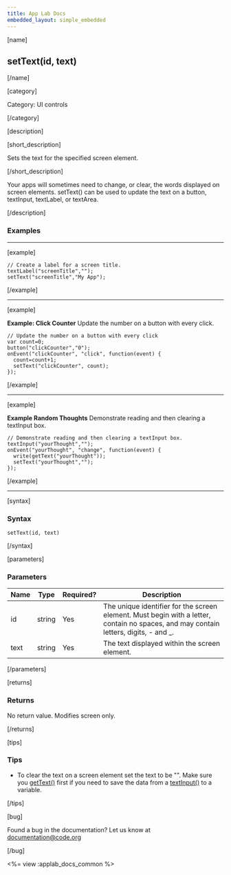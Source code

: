 ```yaml
---
title: App Lab Docs
embedded_layout: simple_embedded
---
```


[name]

## setText(id, text)

[/name]

[category]

Category: UI controls

[/category]

[description]

[short_description]

Sets the text for the specified screen element.

[/short_description]

Your apps will sometimes need to change, or clear, the words displayed on screen elements. setText() can be used to update the text on a button, textInput, textLabel, or textArea.

[/description]

### Examples
____________________________________________________

[example]

```
// Create a label for a screen title.
textLabel("screenTitle","");
setText("screenTitle","My App");
```

[/example]
____________________________________________________
[example]

**Example: Click Counter** Update the number on a button with every click.

```
// Update the number on a button with every click
var count=0;
button("clickCounter","0");
onEvent("clickCounter", "click", function(event) {
  count=count+1;
  setText("clickCounter", count);
});
```

[/example]
____________________________________________________
[example]

**Example Random Thoughts** Demonstrate reading and then clearing a textInput box.

```
// Demonstrate reading and then clearing a textInput box.
textInput("yourThought","");
onEvent("yourThought", "change", function(event) {
  write(getText("yourThought"));
  setText("yourThought","");
});
```

[/example]
____________________________________________________
[syntax]

### Syntax

```
setText(id, text)
```

[/syntax]

[parameters]

### Parameters

| Name  | Type | Required? | Description |
|-----------------|------|-----------|-------------|
| id | string | Yes | The unique identifier for the screen element. Must begin with a letter, contain no spaces, and may contain letters, digits, - and _. |
| text | string | Yes | The text displayed within the screen element. |

[/parameters]

[returns]

### Returns
No return value. Modifies screen only.

[/returns]

[tips]

### Tips
- To clear the text on a screen element set the text to be "". Make sure you [getText()](/applab/docs/getText) first if you need to save the data from a [textInput()](/applab/docs/textInput) to a variable.

[/tips]

[bug]

Found a bug in the documentation? Let us know at documentation@code.org

[/bug]

<%= view :applab_docs_common %>
